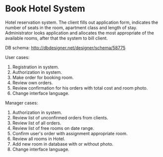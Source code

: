 Book Hotel System
=================

Hotel reservation system. The client fills out application form, indicates the number of seats in the room, apartment class and length of stay. 
Administrator looks application and allocates the most appropriate of the available rooms, after that the system to bill client.

DB schema:
http://dbdesigner.net/designer/schema/58775

User cases:
1. Registration in system.
2. Authorization in system.
3. Make order for booking room.
4. Review own orders.
5. Review confirmation for his orders with total cost and room photo.
6. Change interface language.

Manager cases:
1. Authorization in system.
2. Review list of unconfirmed orders from clients.
3. Review list of all orders.
4. Review list of free rooms on date range.
5. Confirm user's order with assignment appropriate room.
6. Review all rooms in Hotel.
7. Add new room in database with or without photo.
8. Change interface language.